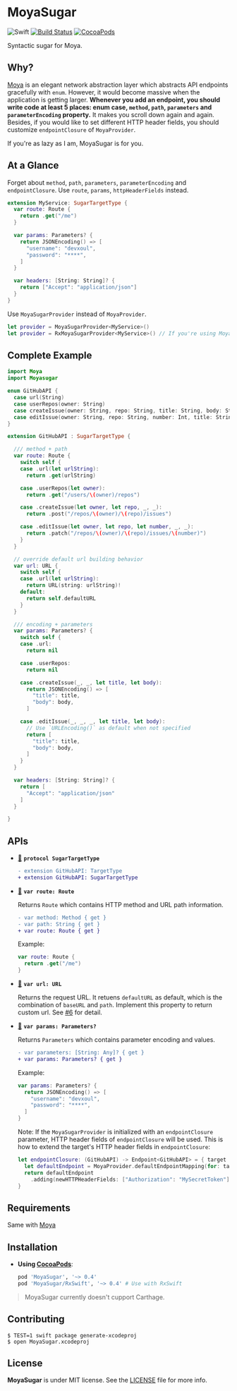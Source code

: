 # MoyaSugar

![Swift](https://img.shields.io/badge/Swift-3.0-orange.svg)
[![Build Status](https://travis-ci.org/devxoul/MoyaSugar.svg?branch=master)](https://travis-ci.org/devxoul/MoyaSugar)
[![CocoaPods](http://img.shields.io/cocoapods/v/MoyaSugar.svg)](https://cocoapods.org/pods/MoyaSugar)

Syntactic sugar for Moya.

## Why?

[Moya](https://github.com/Moya/Moya) is an elegant network abstraction layer which abstracts API endpoints gracefully with `enum`. However, it would become massive when the application is getting larger. **Whenever you add an endpoint, you should write code at least 5 places: enum case, `method`, `path`, `parameters` and `parameterEncoding` property.** It makes you scroll down again and again. Besides, if you would like to set different HTTP header fields, you should customize `endpointClosure` of `MoyaProvider`.

If you're as lazy as I am, MoyaSugar is for you.

## At a Glance

Forget about `method`, `path`, `parameters`, `parameterEncoding` and `endpointClosure`. Use `route`, `params`, `httpHeaderFields` instead.

```swift
extension MyService: SugarTargetType {
  var route: Route {
    return .get("/me")
  }

  var params: Parameters? {
    return JSONEncoding() => [
      "username": "devxoul",
      "password": "****",
    ]
  }

  var headers: [String: String]? {
    return ["Accept": "application/json"]
  }
}
```

Use `MoyaSugarProvider` instead of `MoyaProvider`.

```swift
let provider = MoyaSugarProvider<MyService>()
let provider = RxMoyaSugarProvider<MyService>() // If you're using Moya/RxSwift
```

## Complete Example

```swift
import Moya
import Moyasugar

enum GitHubAPI {
  case url(String)
  case userRepos(owner: String)
  case createIssue(owner: String, repo: String, title: String, body: String?)
  case editIssue(owner: String, repo: String, number: Int, title: String?, body: String?)
}

extension GitHubAPI : SugarTargetType {

  /// method + path
  var route: Route {
    switch self {
    case .url(let urlString):
      return .get(urlString)

    case .userRepos(let owner):
      return .get("/users/\(owner)/repos")

    case .createIssue(let owner, let repo, _, _):
      return .post("/repos/\(owner)/\(repo)/issues")

    case .editIssue(let owner, let repo, let number, _, _):
      return .patch("/repos/\(owner)/\(repo)/issues/\(number)")
    }
  }

  // override default url building behavior
  var url: URL {
    switch self {
    case .url(let urlString):
      return URL(string: urlString)!
    default:
      return self.defaultURL
    }
  }

  /// encoding + parameters
  var params: Parameters? {
    switch self {
    case .url:
      return nil

    case .userRepos:
      return nil

    case .createIssue(_, _, let title, let body):
      return JSONEncoding() => [
        "title": title,
        "body": body,
      ]

    case .editIssue(_, _, _, let title, let body):
      // Use `URLEncoding()` as default when not specified
      return [
        "title": title,
        "body": body,
      ]
    }
  }

  var headers: [String: String]? {
    return [
      "Accept": "application/json"
    ]
  }

}
```

## APIs

- <a name="api-sugartargettype" href="#api-sugartargettype">🔗</a> **`protocol SugarTargetType`**

    ```diff
    - extension GitHubAPI: TargetType
    + extension GitHubAPI: SugarTargetType
    ```

- <a name="api-route" href="#api-route">🔗</a> **`var route: Route`**

    Returns `Route` which contains HTTP method and URL path information.

    ```diff
    - var method: Method { get }
    - var path: String { get }
    + var route: Route { get }
    ```

    Example:

    ```swift
    var route: Route {
      return .get("/me")
    }
    ```

- <a name="api-url" href="#api-url">🔗</a> **`var url: URL`**

    Returns the request URL. It retuens `defaultURL` as default, which is the combination of `baseURL` and `path`. Implement this property to return custom url. See [#6](https://github.com/devxoul/MoyaSugar/pull/6) for detail.


- <a name="api-params" href="#api-params">🔗</a> **`var params: Parameters?`**

    Returns `Parameters` which contains parameter encoding and values.

    ```diff
    - var parameters: [String: Any]? { get }
    + var params: Parameters? { get }
    ```

    Example:

    ```swift
    var params: Parameters? {
      return JSONEncoding() => [
        "username": "devxoul",
        "password": "****",
      ]
    }
    ```

    Note: If the `MoyaSugarProvider` is initialized with an `endpointClosure` parameter, HTTP header fields of `endpointClosure` will be used. This is how to extend the target's HTTP header fields in `endpointClosure`:

    ```swift
    let endpointClosure: (GitHubAPI) -> Endpoint<GitHubAPI> = { target in
      let defaultEndpoint = MoyaProvider.defaultEndpointMapping(for: target)
      return defaultEndpoint
        .adding(newHTTPHeaderFields: ["Authorization": "MySecretToken"])
    }
    ```

## Requirements

Same with [Moya](https://github.com/Moya/Moya)

## Installation

- **Using [CocoaPods](https://cocoapods.org)**:

    ```ruby
    pod 'MoyaSugar', '~> 0.4'
    pod 'MoyaSugar/RxSwift', '~> 0.4' # Use with RxSwift
    ```

> MoyaSugar currently doesn't cupport Carthage.

## Contributing

```console
$ TEST=1 swift package generate-xcodeproj
$ open MoyaSugar.xcodeproj
```

## License

**MoyaSugar** is under MIT license. See the [LICENSE](LICENSE) file for more info.
